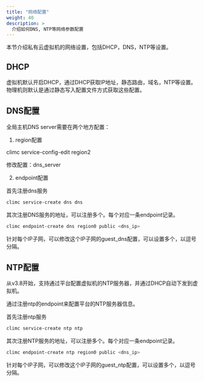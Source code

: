 ```yaml
---
title: "网络配置"
weight: 40
description: >
  介绍如何DNS, NTP等网络参数配置
---
```


本节介绍私有云虚拟机的网络设置，包括DHCP，DNS，NTP等设置。

## DHCP

虚拟机默认开启DHCP，通过DHCP获取IP地址，静态路由，域名，NTP等设置。物理机则默认是通过静态写入配置文件方式获取这些配置。

## DNS配置

全局主机DNS server需要在两个地方配置：

1. region配置

climc service-config-edit region2

修改配置：dns_server

2. endpoint配置

首先注册dns服务

```bash
climc service-create dns dns
```

其次注册DNS服务的地址，可以注册多个。每个对应一条endpoint记录。

```bash
climc endpoint-create dns region0 public <dns_ip>
```

针对每个IP子网，可以修改这个IP子网的guest_dns配置，可以设置多个，以逗号分隔。

## NTP配置

从v3.8开始，支持通过平台配置虚拟机的NTP服务器，并通过DHCP自动下发到虚拟机。

通过注册ntp的endpoint来配置平台的NTP服务器信息。

首先注册ntp服务

```bash
climc service-create ntp ntp
```

其次注册NTP服务的地址，可以注册多个。每个对应一条endpoint记录。

```bash
climc endpoint-create ntp region0 public <dns_ip>
```

针对每个IP子网，可以修改这个IP子网的guest_ntp配置，可以设置多个，以逗号分隔。
